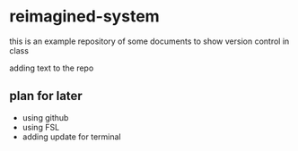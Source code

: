 # reimagined-system
this is an example repository of some documents to show version control in class

adding text to the repo

## plan for later

- using github 
- using FSL
- adding update for terminal
